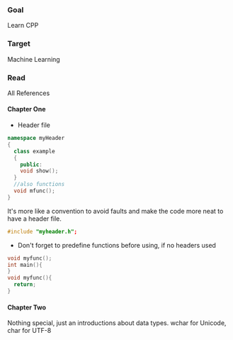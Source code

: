 ### Goal
Learn CPP
### Target
Machine Learning
### Read
All References

#### Chapter One
* Header file
```CPP
namespace myHeader
{
  class example
  {
    public:
    void show();
  }
  //also functions
  void mfunc();
}
```
It's more like a convention to avoid faults and make the code more neat to have a header file.
```CPP
#include "myheader.h";
```

* Don't forget to predefine functions before using, if no headers used
```CPP
void myfunc();
int main(){
}
void myfunc(){
  return;
}
```

#### Chapter Two
Nothing special, just an introductions about data types. wchar for Unicode, char for UTF-8
